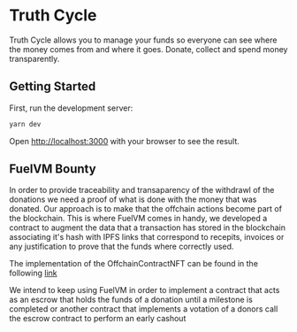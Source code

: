 # Truth Cycle

Truth Cycle allows you to manage your funds so everyone can see where the money comes from and where it goes.
Donate, collect and spend money transparently.

## Getting Started

First, run the development server:

```bash
yarn dev
```

Open [http://localhost:3000](http://localhost:3000) with your browser to see the result.

## FuelVM Bounty

In order to provide traceability and transaparency of the withdrawl of the donations we need a proof of what is done with the money that was donated. 
Our approach is to make that the offchain actions become part of the blockchain. This is where FuelVM comes in handy, we developed a contract to augment the data that a transaction has stored in the blockchain associating it's hash with IPFS links that correspond to recepits, invoices or any justification to prove that the funds where correctly used.

The implementation of the OffchainContractNFT can be found in the following [link](./contracts/offchainActionNFT/src/main.sw)

We intend to keep using FuelVM in order to implement a contract that acts as an escrow that holds the funds of a donation until a milestone is completed or another contract that implements a votation of a donors call the escrow contract to perform an early cashout 
